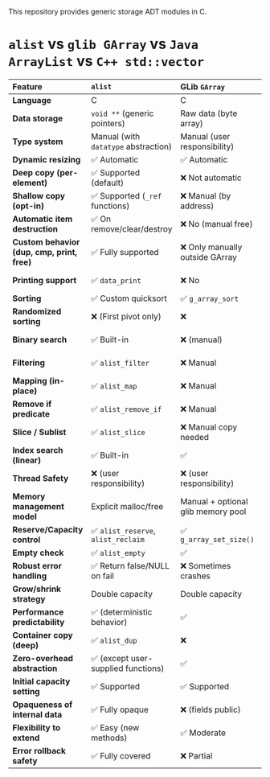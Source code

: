 This repository provides generic storage ADT modules in C.

# `alist` vs `glib GArray` vs `Java ArrayList` vs `C++ std::vector`

| Feature | **`alist`** | **GLib `GArray`** | **Java `ArrayList`** | **C++ `std::vector`** |
|:--------|:----------------|:------------------|:---------------------|:---------------------|
| **Language** | C | C | Java | C++ |
| **Data storage** | `void **` (generic pointers) | Raw data (byte array) | Typed objects | Typed objects (template) |
| **Type system** | Manual (with `datatype` abstraction) | Manual (user responsibility) | Strong, with Generics | Strong, with Templates |
| **Dynamic resizing** | ✅ Automatic | ✅ Automatic | ✅ Automatic | ✅ Automatic |
| **Deep copy (per-element)** | ✅ Supported (default) | ❌ Not automatic | ❌ No (always shallow) | ❌ No (always shallow) |
| **Shallow copy (opt-in)** | ✅ Supported (`_ref` functions) | ❌ Manual (by address) | ✅ Always shallow | ✅ Always shallow |
| **Automatic item destruction** | ✅ On remove/clear/destroy | ❌ No (manual free) | ❌ (GC handles) | ✅ (via RAII if smart pointers) |
| **Custom behavior (dup, cmp, print, free)** | ✅ Fully supported | ❌ Only manually outside GArray | ❌ | ❌ |
| **Printing support** | ✅ `data_print` | ❌ No | ✅ `toString()` | ✅ (`operator<<` if user defines) |
| **Sorting** | ✅ Custom quicksort | ✅ `g_array_sort` | ✅ `Collections.sort()` | ✅ `std::sort` |
| **Randomized sorting** | ❌ (First pivot only) | ❌ | ✅ (Timsort) | ✅ (Introsort) |
| **Binary search** | ✅ Built-in | ❌ (manual) | ❌ (manual `Collections.binarySearch()`) | ✅ (`std::binary_search`) |
| **Filtering** | ✅ `alist_filter` | ❌ Manual | ✅ (Streams API) | ✅ (Ranges / Algorithms) |
| **Mapping (in-place)** | ✅ `alist_map` | ❌ Manual | ✅ (Streams API) | ✅ (Algorithms) |
| **Remove if predicate** | ✅ `alist_remove_if` | ❌ Manual | ✅ (removeIf) | ✅ (`std::remove_if`) |
| **Slice / Sublist** | ✅ `alist_slice` | ❌ Manual copy needed | ✅ `subList()` | ✅ (Iterators or `std::span`) |
| **Index search (linear)** | ✅ Built-in | ✅ | ✅ | ✅ |
| **Thread Safety** | ❌ (user responsibility) | ❌ (user responsibility) | ❌ by default | ❌ by default |
| **Memory management model** | Explicit malloc/free | Manual + optional glib memory pool | GC (automatic) | RAII (automatic if smart pointers) |
| **Reserve/Capacity control** | ✅ `alist_reserve`, `alist_reclaim` | ✅ `g_array_set_size()` | ✅ `ensureCapacity()`, `trimToSize()` | ✅ `reserve()`, `shrink_to_fit()` |
| **Empty check** | ✅ `alist_empty` | ✅ | ✅ `isEmpty()` | ✅ `empty()` |
| **Robust error handling** | ✅ Return false/NULL on fail | ❌ Sometimes crashes | ✅ Throws Exception | ✅ Throws Exception |
| **Grow/shrink strategy** | Double capacity | Double capacity | 50% growth (adaptive) | 2x growth (GCC/Clang) |
| **Performance predictability** | ✅ (deterministic behavior) | ✅ | ✅ | ✅ |
| **Container copy (deep)** | ✅ `alist_dup` | ❌ | ✅ `clone()` (shallow copy, deep needs manual) | ✅ Manual copy constructor |
| **Zero-overhead abstraction** | ✅ (except user-supplied functions) | ✅ | ❌ (Java abstraction overhead) | ✅ |
| **Initial capacity setting** | ✅ Supported | ✅ Supported | ✅ Supported | ✅ Supported |
| **Opaqueness of internal data** | ✅ Fully opaque | ❌ (fields public) | ✅ | ✅ |
| **Flexibility to extend** | ✅ Easy (new methods) | ✅ Moderate | ❌ Hard (standard library) | ✅ Easy (extend templates) |
| **Error rollback safety** | ✅ Fully covered | ❌ Partial | ✅ Exception rollback | ✅ Exception rollback |
